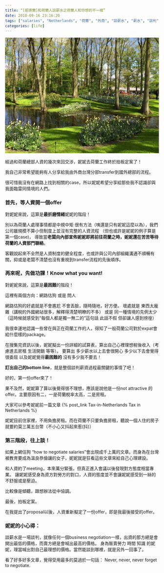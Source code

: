 ```yaml
---
title: “[妮德蘭]和荷蘭人談薪水之荷蘭人和你想的不一樣”
date: 2018-09-16 23:16:20
tags: ["salaries", "Netherlands", "荷蘭", "外商", "談薪水", "薪水", "談判", "Package", "人資", "談判技巧", "外派", "expat", "總部", "HQ"]
categories: [life]
---
```


![](/images/negotiatesalarieswithdutch.jpg)

經過和荷蘭總部人資的幾次來回交涉，妮妮去荷蘭工作終於拍板定案了！

我自己非常希望能夠有人分享給我由外商台灣分部transfer到國外總部的流程。

很可惜我沒有在網路上找到相關的case，所以妮妮希望分享給那些我不認識卻與我面臨雷同情境的人們。


<!--more-->

### 首先，等人資開一個offer

對妮妮來說，這算是**最折磨情緒**妮妮的階段！

別以為荷蘭人處理事情都是中規中矩 很有方法（咦還是只有妮妮這麼以為），我們公司雖規模不算小但制度上並沒有完整的人資流程
（但也或許是妮妮的例子算是第一個case)，
導致當**老闆向內部宣佈妮妮即將前往荷蘭之時，妮妮還在苦苦等待荷蘭的人資部門聯絡**。

客觀說起來不全然是人資制度的健全程度，也或許與公司內部組織溝通不順暢有關，抑或是老闆不清楚也沒有重視到transfer流程的先後順序。






### 再來呢，先做功課！Know what you want!


對妮妮來說，這算是**最困難**的階段！

這裡有兩個方向：網路估狗 或是 問人

網路估狗的好處就是不會尷尬 不會丟臉，隨時隨地，好方便。
壞處就是 東西太龐雜（講稅的外國網站很多，解釋得清楚明瞭的不多） 或是 同一種情境的先例太少（這時候就感受到“每個人都是獨一無二的”這句話 此話不假 但卻讓人感到徬徨）

我很幸運地認識一些曾在與正在荷蘭工作的人，得知了一般荷蘭公司對於expat會給什麼樣的package。

在搜集完資訊以後，妮妮擬出一份詳細的試算表，算出自己心裡理想稅後收入（考慮進去房租 生活開銷 等等）。
要算出 多少薪水以上去會很開心 多少以下去會覺得很委屈 以及妮妮覺得**最困難的** 沒有多少我不要去！

**訂出自己的bottom line**，就是整個談判薪資過程最關鍵的事情了吧！



好的，第一份offer來了！

果不及然，妮妮算了算以後覺得很不理想，應該是說他是一份not attractive 的 offer。主要原因有二，一是荷蘭稅率太高，二是房租。

大家可以參考妮妮前一篇文章 {% post_link Tax-in-Netherlands Tax in Netherlands %}


妮妮目前住家裡，不用負擔房租。而在荷蘭不只要負擔房租，聽說一個人住的房子就要約莫三萬五台幣（不小心又抖起來惹(抖)）







### 第三階段，往上談！

如果上網估狗 “how to negotiate salaries”會出現成千上萬的文章。而身為在台灣被教育要成為溫良恭儉讓的女子，妮妮就是狂看這些文章來給自己心理建設。


和人資約了meeting，本來萬分緊張，但真正進入會議以後發現對方態度相當專業。
讓妮妮感受身為資方對勞方的對口，人資的態度並不會讓妮妮感受到一絲的不舒服或是壓迫。

比較像是傾聽，跟想辦法從中協調。



最後，拍板定案。

在我提出了proposal以後，人資重新擬定了一份offer，即是我最後接受的offer。






### 妮妮的小心得：

談薪水是一場談判，就像任何一個business negotiation一樣，出資的那方總是會開出最低的價格，而賣方總是會喊出最高的價格。
身為販賣勞力 時間 知識 的妮妮，理當喊出對自己最理想的價格。當然能談到哪裡，就是另外一回事了。


看了好多好多文章，覺得受用最多的莫過於一句話：
Never, never, never forget to negotiate.



